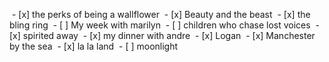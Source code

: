 ---
---
 - [x] the perks of being a wallflower
 - [x] Beauty and the beast
 - [x] the bling ring
 - [ ] My week with marilyn
 - [ ] children who chase lost voices
 - [x] spirited away
 - [x] my dinner with andre
 - [x] Logan
 - [x] Manchester by the sea
 - [x] la la land
 - [ ] moonlight
